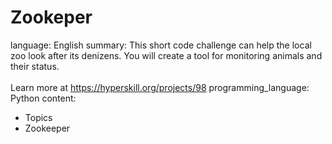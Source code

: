 # Zookeper

language: English
summary: This short code challenge can help the local zoo look after its denizens.
  You will create a tool for monitoring animals and their status.<br/><br/>Learn more
  at <a href="https://hyperskill.org/projects/98?utm_source=ide&utm_medium=ide&utm_campaign=ide&utm_content=project-card">https://hyperskill.org/projects/98</a>
programming_language: Python
content:
- Topics
- Zookeeper
